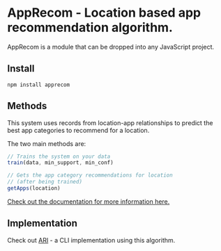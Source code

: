 # AppRecom - Location based app recommendation algorithm.

AppRecom is a module that can be dropped into any JavaScript project.

## Install

`npm install apprecom`

## Methods

This system uses records from location-app relationships to predict the best app categories to recommend for a location.

The two main methods are:

```javascript
// Trains the system on your data
train(data, min_support, min_conf)

// Gets the app category recommendations for location
// (after being trained)
getApps(location)
```

[Check out the documentation for more information here.](http://patrickeddy.github.io/apprecom/AppRecom.html)

## Implementation

Check out [ARI](https://github.com/patrickeddy/ari) - a CLI implementation using this algorithm.
